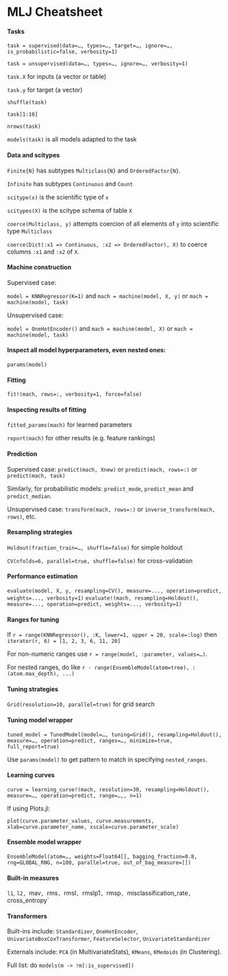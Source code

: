 # MLJ Cheatsheet

#### Tasks 

`task = supervised(data=…, types=…, target=…, ignore=…, is_probabilistic=false, verbosity=1)`
 
`task = unsupervised(data=…, types=…, ignore=…, verbosity=1)`   


`task.X` for inputs (a vector or table)

`task.y` for target (a vector)

`shuffle(task)`

`task[1:10]`

`nrows(task)`

`models(task)` is all models adapted to the task


#### Data and scitypes

`Finite{N}` has subtypes `Multiclass{N}` and `OrderedFactor{N}`.
 
`Infinite` has subtypes `Continuous` and `Count`

`scitype(x)` is the scientific type of `x`
 
`scitypes(X)` is the scitype schema of table `X`
 
`coerce(Multiclass, y)` attempts coercion of all elements of `y` into scientific type `Multiclass`

`coerce(Dict(:x1 => Continuous, :x2 => OrderedFactor), X)` to coerce columns `:x1` and `:x2` of `X`.


#### Machine construction

Supervised case:
 
`model = KNNRegressor(K=1)` and `mach = machine(model, X, y)` or `mach = machine(model, task)`
 
Unsupervised case:

`model = OneHotEncoder()` and `mach = machine(model, X)` or `mach = machine(model, task)`

#### Inspect all model hyperparameters, even nested ones:

`params(model)`

#### Fitting

`fit!(mach, rows=:, verbosity=1, force=false)`


#### Inspecting results of fitting

`fitted_params(mach)` for learned parameters

`report(mach)` for other results (e.g. feature rankings)


#### Prediction

Supervised case: `predict(mach, Xnew)` or `predict(mach, rows=:)` or `predict(mach, task)`
  
Similarly, for probabilistic models: `predict_mode`, `predict_mean` and `predict_median`.

Unsupervised case: `transform(mach, rows=:)` or `inverse_transform(mach, rows)`, etc.

#### Resampling strategies
    
`Holdout(fraction_train=…, shuffle=false)` for simple holdout
 
`CV(nfolds=6, parallel=true, shuffle=false)` for cross-validation


#### Performance estimation

`evaluate(model, X, y, resampling=CV(), measure=..., operation=predict, weights=..., verbosity=1)`
`evaluate!(mach, resampling=Holdout(), measure=..., operation=predict, weights=..., verbosity=1)`

#### Ranges for tuning

If `r = range(KNNRegressor(), :K, lower=1, upper = 20, scale=:log)` then `iterator(r, 6) = [1, 2, 3, 6, 11, 20]`

For non-numeric ranges use `r = range(model, :parameter, values=…)`.

For nested ranges, do like `r - range(EnsembleModel(atom=tree), :(atom.max_depth), ...)`

#### Tuning strategies

`Grid(resolution=10, parallel=true)` for grid search


#### Tuning model wrapper

`tuned_model = TunedModel(model=…, tuning=Grid(), resampling=Holdout(), measure=…, operation=predict, ranges=…, minimize=true, full_report=true)`

Use `params(model)` to get pattern to match in specifying `nested_ranges`.


#### Learning curves

`curve = learning_curve!(mach, resolution=30, resampling=Holdout(), measure=…, operation=predict, range=…,, n=1)`
 

If using Plots.jl:


`plot(curve.parameter_values, curve.measurements, xlab=curve.parameter_name, xscale=curve.parameter_scale)` 


#### Ensemble model wrapper

`EnsembleModel(atom=…, weights=Float64[], bagging_fraction=0.8, rng=GLOBAL_RNG, n=100, parallel=true, out_of_bag_measure=[])`


#### Built-in measures

`l1`, `l2, `mav`, `rms`, `rmsl`, `rmslp1`, `rmsp`, `misclassification_rate`, `cross_entropy`


#### Transformers 

Built-ins include: `Standardizer`, `OneHotEncoder`, `UnivariateBoxCoxTransformer`, `FeatureSelector`, `UnivariateStandardizer`

Externals include: `PCA` (in MultivariateStats), `KMeans`, `KMedoids` (in Clustering).

Full list: do `models(m -> !m[:is_supervised])`
